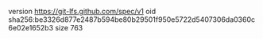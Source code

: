 version https://git-lfs.github.com/spec/v1
oid sha256:be3326d877e2487b594be80b29501f950e5722d5407306da0360c6e02e1652b3
size 763
